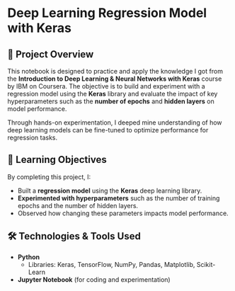 # **Deep Learning Regression Model with Keras**

## 📌 **Project Overview**  
This notebook is designed to practice and apply the knowledge I got from the **Introduction to Deep Learning & Neural Networks with Keras** course by IBM on Coursera. The objective is to build and experiment with a regression model using the **Keras** library and evaluate the impact of key hyperparameters such as the **number of epochs** and **hidden layers** on model performance.

Through hands-on experimentation, I deeped mine understanding of how deep learning models can be fine-tuned to optimize performance for regression tasks.

## 🎯 **Learning Objectives**  
By completing this project, I:
- Built a **regression model** using the **Keras** deep learning library.
- **Experimented with hyperparameters** such as the number of training epochs and the number of hidden layers.
- Observed how changing these parameters impacts model performance.
  
## 🛠 **Technologies & Tools Used**  
- **Python**  
  - Libraries: Keras, TensorFlow, NumPy, Pandas, Matplotlib, Scikit-Learn  
- **Jupyter Notebook** (for coding and experimentation)  
